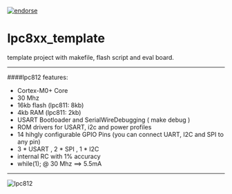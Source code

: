 [![endorse](http://api.coderwall.com/sebseb7/endorsecount.png)](http://coderwall.com/sebseb7)


lpc8xx_template
===============

template project with makefile, flash script and eval board.


- - - 

####lpc812 features:

* Cortex-M0+ Core
* 30 Mhz
* 16kb flash (lpc811: 8kb)
* 4kb RAM (lpc811: 2kb)
* USART Bootloader and SerialWireDebugging ( make debug )
* ROM drivers for USART, i2c and power profiles
* 14 hihgly configurable GPIO Pins (you can connect UART, I2C and SPI to any pin)
* 3 * USART , 2 * SPI , 1 * I2C
* internal RC with 1% accuracy
* while(1); @ 30 Mhz ==> 5.5mA

- - -


![lpc812](https://raw.github.com/sebseb7/lpc8xx/master/eagle/lpc812.png)

